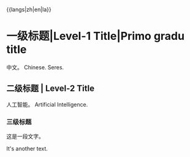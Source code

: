 {{langs|zh|en|la}}

# 一级标题|Level-1 Title|Primo gradu title

中文。
Chinese.
Seres.

## 二级标题 | Level-2 Title

人工智能。
Artificial Intelligence.

### 三级标题

这是一段文字。

It's another text.
